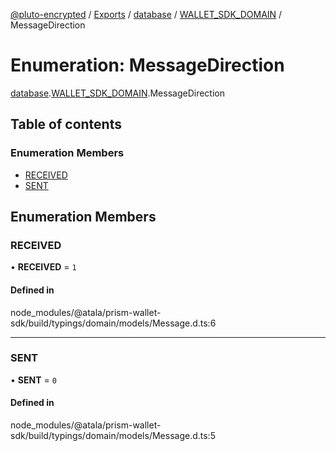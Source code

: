 [@pluto-encrypted](../README.md) / [Exports](../modules.md) / [database](../modules/database.md) / [WALLET\_SDK\_DOMAIN](../modules/database.WALLET_SDK_DOMAIN.md) / MessageDirection

# Enumeration: MessageDirection

[database](../modules/database.md).[WALLET\_SDK\_DOMAIN](../modules/database.WALLET_SDK_DOMAIN.md).MessageDirection

## Table of contents

### Enumeration Members

- [RECEIVED](database.WALLET_SDK_DOMAIN.MessageDirection.md#received)
- [SENT](database.WALLET_SDK_DOMAIN.MessageDirection.md#sent)

## Enumeration Members

### RECEIVED

• **RECEIVED** = ``1``

#### Defined in

node_modules/@atala/prism-wallet-sdk/build/typings/domain/models/Message.d.ts:6

___

### SENT

• **SENT** = ``0``

#### Defined in

node_modules/@atala/prism-wallet-sdk/build/typings/domain/models/Message.d.ts:5
